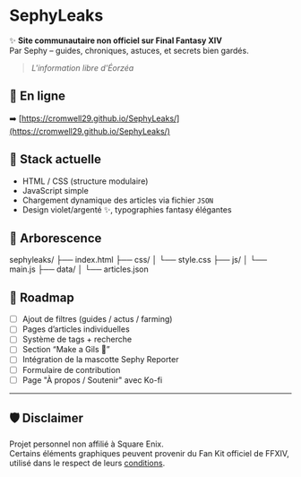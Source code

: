 # SephyLeaks

✨ **Site communautaire non officiel sur Final Fantasy XIV**  
Par Sephy – guides, chroniques, astuces, et secrets bien gardés.

> _L'information libre d'Éorzéa_

## 🔗 En ligne
➡️ [https://cromwell29.github.io/SephyLeaks/](https://cromwell29.github.io/SephyLeaks/)

## 🧱 Stack actuelle
- HTML / CSS (structure modulaire)
- JavaScript simple
- Chargement dynamique des articles via fichier `JSON`
- Design violet/argenté ✨, typographies fantasy élégantes

## 📁 Arborescence
sephyleaks/ ├── index.html ├── css/ │ └── style.css ├── js/ │ └── main.js ├── data/ │ └── articles.json


## 📌 Roadmap
- [ ] Ajout de filtres (guides / actus / farming)
- [ ] Pages d’articles individuelles
- [ ] Système de tags + recherche
- [ ] Section “Make a Gils 💸”
- [ ] Intégration de la mascotte Sephy Reporter
- [ ] Formulaire de contribution
- [ ] Page "À propos / Soutenir" avec Ko-fi

---

## 🛡️ Disclaimer

Projet personnel non affilié à Square Enix.  
Certains éléments graphiques peuvent provenir du Fan Kit officiel de FFXIV, utilisé dans le respect de leurs [conditions](https://support.na.square-enix.com/rule.php?id=5382&la=1&tag=lodestone).
